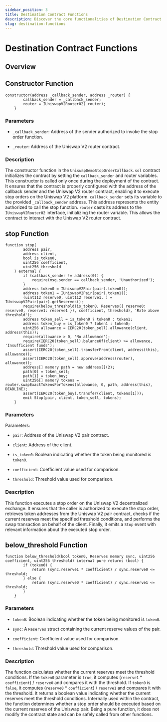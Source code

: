 ```yaml
---
sidebar_position: 3
title: Destination Contract Functions
description: Discover the core functionalities of Destination Contract Functions, focusing on Uniswap V2 integration.
slug: destination-functions
---
```


# Destination Contract Functions

## Overview

## Constructor Function

```solidity title="UniswapDemoStopOrderCallback.sol"
constructor(address _callback_sender, address _router) {
        callback_sender = _callback_sender;
        router = IUniswapV2Router02(_router);
    }
```

### Parameters

* `_callback_sender`: Address of the sender authorized to invoke the stop order function.

* `_router`: Address of the Uniswap V2 router contract.

### Description

The constructor function in the `UniswapDemoStopOrderCallback.sol` contract initializes the contract by setting the
`callback_sender` and router variables. This constructor is called only once during the deployment of the contract.
It ensures that the contract is properly configured with the address of the callback sender and the Uniswap V2 router
contract, enabling it to execute stop orders on the Uniswap V2 platform. `callback_sender` sets its variable to the
provided `_callback_sender` address. This address represents the entity authorized to call the stop function. `router`
casts its address to the `IUniswapV2Router02` interface, initializing the router variable. This allows the contract to
interact with the Uniswap V2 router contract.

## stop Function

```solidity title="UniswapDemoStopOrderCallback.sol"
function stop(
        address pair,
        address client,
        bool is_token0,
        uint256 coefficient,
        uint256 threshold
    ) external {
        if (callback_sender != address(0)) {
            require(msg.sender == callback_sender, 'Unauthorized');
        }
        address token0 = IUniswapV2Pair(pair).token0();
        address token1 = IUniswapV2Pair(pair).token1();
        (uint112 reserve0, uint112 reserve1, ) = IUniswapV2Pair(pair).getReserves();
        require(below_threshold(is_token0, Reserves({ reserve0: reserve0, reserve1: reserve1 }), coefficient, threshold), 'Rate above threshold');
        address token_sell = is_token0 ? token0 : token1;
        address token_buy = is_token0 ? token1 : token0;
        uint256 allowance = IERC20(token_sell).allowance(client, address(this));
        require(allowance > 0, 'No allowance');
        require(IERC20(token_sell).balanceOf(client) >= allowance, 'Insufficient funds');
        assert(IERC20(token_sell).transferFrom(client, address(this), allowance));
        assert(IERC20(token_sell).approve(address(router), allowance));
        address[] memory path = new address[](2);
        path[0] = token_sell;
        path[1] = token_buy;
        uint256[] memory tokens = router.swapExactTokensForTokens(allowance, 0, path, address(this), DEADLINE);
        assert(IERC20(token_buy).transfer(client, tokens[1]));
        emit Stop(pair, client, token_sell, tokens);
    }
```

### Parameters

Parameters:

* `pair`: Address of the Uniswap V2 pair contract.

* `client`: Address of the client.

* `is_token0`: Boolean indicating whether the token being monitored is `token0`.

* `coefficient`: Coefficient value used for comparison.

* `threshold`: Threshold value used for comparison.

### Description

This function executes a stop order on the Uniswap V2 decentralized exchange. It ensures that the caller is authorized
to
execute the stop order, retrieves token addresses from the Uniswap V2 pair contract, checks if the current reserves meet
the
specified threshold conditions, and performs the swap transaction on behalf of the client. Finally, it emits a `Stop`
event
with relevant information about the executed stop order.

## below_threshold Function

```solidity title="UniswapDemoStopOrderCallback.sol"
function below_threshold(bool token0, Reserves memory sync, uint256 coefficient, uint256 threshold) internal pure returns (bool) {
        if (token0) {
            return (sync.reserve1 * coefficient) / sync.reserve0 <= threshold;
        } else {
            return (sync.reserve0 * coefficient) / sync.reserve1 <= threshold;
        }
    }
```

### Parameters

* `token0`: Boolean indicating whether the token being monitored is `token0`.

* `sync`: A `Reserves` struct containing the current reserve values of the pair.

* `coefficient`: Coefficient value used for comparison.

* `threshold`: Threshold value used for comparison.

### Description

The function calculates whether the current reserves meet the threshold conditions. If the `token0` parameter is `true`, it computes
(`reserve1` * `coefficient`) / `reserve0` and compares it with the threshold. If `token0` is `false`, it computes (`reserve0` * `coefficient`) / `reserve1`
and compares it with the threshold. It returns a boolean value indicating whether the current reserves meet the threshold conditions. Internally used within
the contract, the function determines whether a stop order should be executed based on the current reserves of the Uniswap pair. Being a pure function, it
does not modify the contract state and can be safely called from other functions.